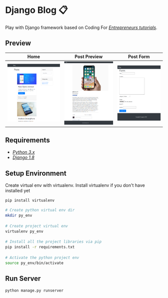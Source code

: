 # Django Blog :clipboard:
Play with Django framework based on Coding For [*Entrepreneurs tutorials*](https://github.com/codingforentrepreneurs). 

## Preview
 Home| Post Preview | Post Form
  ---|---|---
![alt text](https://github.com/ggeop/Django_blog/blob/master/img/posts-list.PNG) |![alt text](https://github.com/ggeop/Django_blog/blob/master/img/post-preview.PNG) | ![alt text](https://github.com/ggeop/Django_blog/blob/master/img/post-form.PNG)


## Requirements
* [*Python 3.x*](https://www.python.org/downloads/release/python-360/)
* [*Django 1.8*](https://docs.djangoproject.com/en/2.1/releases/1.8/)

## Setup Environment
Create virtual env with virtualenv.
Install virtualenv if you don't have installed yet
```bash
pip install virtualenv
```

```bash
# Create python virtual env dir
mkdir py_env

# Create project virtual env
virtualenv py_env

# Install all the project libraries via pip
pip install -r requirements.txt

# Activate the python project env
source py_env/bin/activate
```

## Run Server
```bash
python manage.py runserver
```
